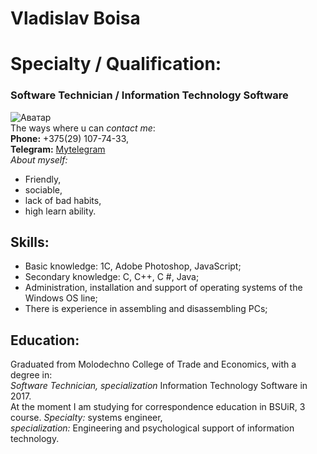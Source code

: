 # Vladislav Boisa   
# Specialty / Qualification:  
### Software Technician / Information Technology Software  
![Аватар](https://i.ibb.co/Tt8fTjz/1.jpg "Моё фото")  
The ways where u can *contact me*:     
**Phone:** +375(29) 107-74-33,  
**Telegram:** [Mytelegram](https://t.me/Vladislav_32pc "Click for contact")  
*About myself:*  
- Friendly,    
- sociable,  
- lack of bad habits,  
- high learn ability.  
## Skills:  
* Basic knowledge: 1C, Adobe Photoshop, JavaScript;  
* Secondary knowledge: C, C++, C #, Java;  
* Administration, installation and support of operating systems of the Windows OS line;  
* There is experience in assembling and disassembling PCs; 
## Education:  
Graduated from Molodechno College of Trade and Economics, with a degree in:  
*Software Technician, specialization* Information Technology Software in 2017.  
At the moment I am studying for correspondence education in BSUiR, 3 course.
*Specialty:* systems engineer,  
*specialization:* Engineering and psychological support of information technology.


